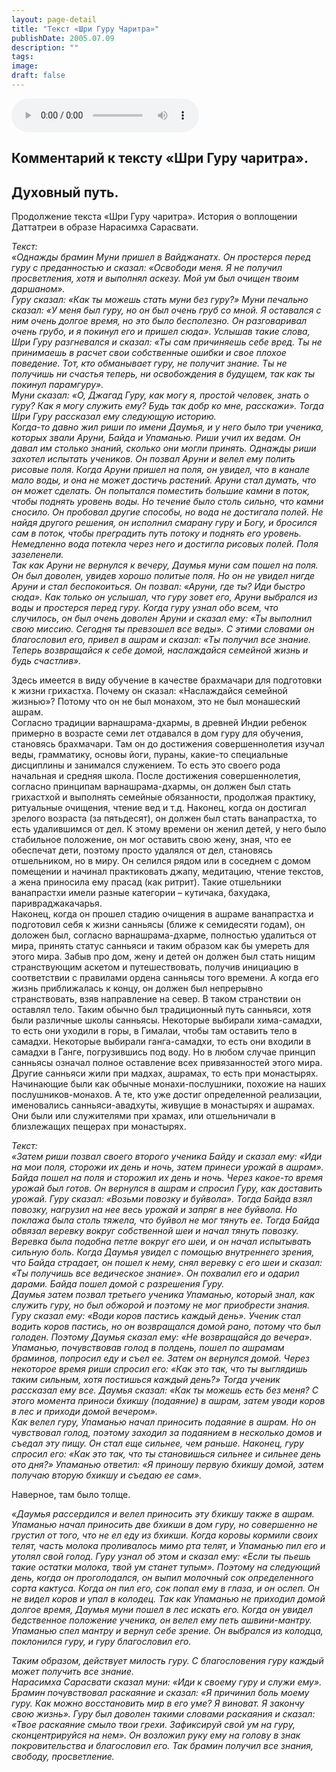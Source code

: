```yaml
---
layout: page-detail
title: "Текст «Шри Гуру Чаритра»"
publishDate: 2005.07.09
description: ""
tags:
image:
draft: false
---
```


<audio title="2005.07.09 - Текст «Шри Гуру Чаритра».mp3" src="/upload/iblock/be5/be5d88cce7559bcf4a63ce6e97de61c5.mp3" controls=""></audio>

## **Комментарий к тексту «Шри Гуру чаритра».**
## **Духовный путь.**
 Продолжение текста «Шри Гуру чаритра». История о воплощении Даттатреи в образе Нарасимха Сарасвати.   
  
_Текст:_   
 _«Однажды брамин Муни пришел в Вайджанатх. Он простерся перед гуру с преданностью и сказал: «Освободи меня. Я не получил просветления, хотя и выполнял аскезу. Мой ум был очищен твоим даршаном»._   
 _Гуру сказал: «Как ты можешь стать муни без гуру?» Муни печально сказал: «У меня был гуру, но он был очень груб со мной. Я оставался с ним очень долгое время, но это было бесполезно. Он разговаривал очень грубо, и я покинул его и пришел сюда». Услышав такие слова, Шри Гуру разгневался и сказал: «Ты сам причиняешь себе вред. Ты не принимаешь в расчет свои собственные ошибки и свое плохое поведение. Тот, кто обманывает гуру, не получит знание. Ты не получишь ни счастья теперь, ни освобождения в будущем, так как ты покинул парамгуру»._   
 _Муни сказал: «О, Джагад Гуру, как могу я, простой человек, знать о гуру? Как я могу служить ему? Будь так добр ко мне, расскажи». Тогда Шри Гуру рассказал ему следующую историю._   
 _Когда-то давно жил риши по имени Даумья, и у него было три ученика, которых звали Аруни, Байда и Упаманью. Риши учил их ведам. Он давал им столько знаний, сколько они могли принять. Однажды риши захотел испытать учеников. Он позвал Аруни и велел ему полить рисовые поля. Когда Аруни пришел на поля, он увидел, что в канале мало воды, и она не может достичь растений. Аруни стал думать, что он может сделать. Он попытался поместить большие камни в поток, чтобы поднять уровень воды. Но течение было столь сильно, что камни сносило. Он пробовал другие способы, но вода не достигала полей. Не найдя другого решения, он исполнил смарану гуру и Богу, и бросился сам в поток, чтобы преградить путь потоку и поднять его уровень. Немедленно вода потекла через него и достигла рисовых полей. Поля зазеленели._   
 _Так как Аруни не вернулся к вечеру, Даумья муни сам пошел на поля. Он был доволен, увидев хорошо политые поля. Но он не увидел нигде Аруни и стал беспокоиться. Он позвал: «Аруни, где ты? Иди быстро сюда». Как только он услышал, что гуру зовет его, Аруни выбрался из воды и простерся перед гуру. Когда гуру узнал обо всем, что случилось, он был очень доволен Аруни и сказал ему: «Ты выполнил свою миссию. Сегодня ты превзошел все веды». С этими словами он благословил его, привел в ашрам и сказал: «Ты получил все знание. Теперь возвращайся к себе домой, наслаждайся семейной жизнь и будь счастлив»._   
  
 Здесь имеется в виду обучение в качестве брахмачари для подготовки к жизни грихастха. Почему он сказал: «Наслаждайся семейной жизнью»? Потому что он не был монахом, это не был монашеский ашрам.   
 Согласно традиции варнашрама-дхармы, в древней Индии ребенок примерно в возрасте семи лет отдавался в дом гуру для обучения, становясь брахмачари. Там он до достижения совершеннолетия изучал веды, грамматику, основы йоги, пураны, какие-то специальные дисциплины и занимался служением. То есть это своего рода начальная и средняя школа. После достижения совершеннолетия, согласно принципам варнашрама-дхармы, он должен был стать грихастхой и выполнять семейные обязанности, продолжая практику, ритуальные очищения, чтение вед и т.д. Наконец, когда он достигал зрелого возраста (за пятьдесят), он должен был стать ванапрастха, то есть удалившимся от дел. К этому времени он женил детей, у него было стабильное положение, он мог оставить свою жену, зная, что ее обеспечат дети, поэтому просто удалялся от дел, становясь отшельником, но в миру. Он селился рядом или в соседнем с домом помещении и начинал практиковать джапу, медитацию, чтение текстов, а жена приносила ему прасад (как ритрит). Такие отшельники ванапрастхи имели разные категории – кутичака, бахудака, паривраджакачарья.   
 Наконец, когда он прошел стадию очищения в ашраме ванапрастха и подготовил себя к жизни санньясы (ближе к семидесяти годам), он доложен был, согласно варнашрама-дхарме, полностью удалиться от мира, принять статус санньяси и таким образом как бы умереть для этого мира. Забыв про дом, жену и детей он должен был стать нищим странствующим аскетом и путешествовать, получив инициацию в соответствии с правилами ордена санньясы того времени. А когда его жизнь приближалась к концу, он должен был непрерывно странствовать, взяв направление на север. В таком странствии он оставлял тело. Таким обычно был традиционный путь санньяси, хотя были различные школы санньясы. Некоторые выбирали хима-самадхи, то есть они уходили в горы, в Гималаи, чтобы там оставить тело в самадхи. Некоторые выбирали ганга-самадхи, то есть они входили в самадхи в Ганге, погрузившись под воду. Но в любом случае принцип санньясы означал полное оставление всех привязанностей этого мира. Другие санньяси жили при мадхах, ашрамах, то есть при монастырях. Начинающие были как обычные монахи-послушники, похожие на наших послушников-монахов. А те, кто уже достиг определенной реализации, именовались санньяси-авадхуты, живущие в монастырях и ашрамах. Они были или служителями при храмах, или отшельничали в близлежащих пещерах при монастырях.   
  
_Текст:_   
 _«Затем риши позвал своего второго ученика Байду и сказал ему: «Иди на мои поля, сторожи их день и ночь, затем принеси урожай в ашрам». Байда пошел на поля и сторожил их день и ночь. Через какое-то время урожай был готов. Он вернулся в ашрам и спросил Гуру, как доставить урожай. Гуру сказал: «Возьми повозку и буйвола». Тогда Байда взял повозку, нагрузил на нее весь урожай и запряг в нее буйвола. Но поклажа была столь тяжела, что буйвол не мог тянуть ее. Тогда Байда обвязал веревку вокруг собственной шеи и начал тянуть повозку. Веревка была подобна петле вокруг его шеи, и он начал испытывать сильную боль. Когда Даумья увидел с помощью внутреннего зрения, что Байда страдает, он пошел к нему, снял веревку с его шеи и сказал: «Ты получишь все ведическое знание». Он похвалил его и одарил дарами. Байда пошел домой с разрешения Гуру._   
 _Даумья затем позвал третьего ученика Упаманью, который знал, как служить гуру, но был обжорой и поэтому не мог приобрести знания. Гуру сказал ему: «Води коров пастись каждый день». Ученик стал водить коров пастись, но он возвращался домой рано, потому что был голоден. Поэтому Даумья сказал ему: «Не возвращайся до вечера». Упаманью, почувствовав голод в полдень, пошел по ашрамам браминов, попросил еду и съел ее. Затем он вернулся домой. Через некоторое время риши спросил его: «Как это так, что ты выглядишь таким сильным, хотя постишься каждый день?» Тогда ученик рассказал ему все. Даумья сказал: «Как ты можешь есть без меня? С этого момента приноси бхикшу (подаяние) в ашрам, затем уводи коров в лес и приходи домой вечером»._   
 _Как велел гуру, Упаманью начал приносить подаяние в ашрам. Но он чувствовал голод, поэтому заходил за подаянием в несколько домов и съедал эту пищу. Он стал еще сильнее, чем раньше. Наконец, гуру спросил его: «Как это так, что ты становишься сильнее и сильнее день ото дня?» Упаманью ответил: «Я приношу первую бхикшу домой, затем получаю вторую бхикшу и съедаю ее сам»._   
  
 Наверное, там было толще.   
  
_«Даумья рассердился и велел приносить эту бхикшу также в ашрам. Упаманью начал приносить две бхикши в дом гуру, но совершенно не грустил от того, что не ел еду из бхикши. Когда коровы кормили своих телят, часть молока проливалось мимо рта телят, и Упаманью пил его и утолял свой голод. Гуру узнал об этом и сказал ему: «Если ты пьешь такие остатки молока, твой ум станет тупым». Поэтому на следующий день, когда он проголодался, он выпил молочный сок определенного сорта кактуса. Когда он пил его, сок попал ему в глаза, и он ослеп. Он не видел коров и упал в колодец. Так как Упаманью не приходил домой долгое время, Даумья муни пошел в лес искать его. Когда он увидел бедственное положение ученика, он велел ему петь ашвини-мантру. Упаманью спел мантру и вернул себе зрение. Он выбрался из колодца, поклонился гуру, и гуру благословил его._  
  
 _Таким образом, действует милость гуру. С благословения гуру каждый может получить все знание._   
 _Нарасимха Сарасвати сказал муни: «Иди к своему гуру и служи ему». Брамин почувствовал раскаяние и сказал: «Я причинил боль моему гуру. Как можно восстановить мир в его уме? Я виноват. Я закончу свою жизнь». Гуру был доволен такими словами раскаяния и сказал: «Твое раскаяние смыло твои грехи. Зафиксируй свой ум на гуру, сконцентрируйся на нем». Он возложил руку ему на голову в знак покровительства и благословил его. Так брамин получил все знания, свободу, просветление._ 

  
